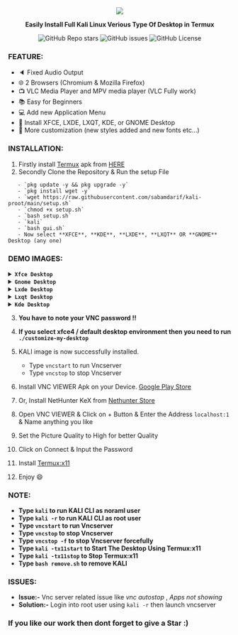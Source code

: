 
<center><img src="./image/demo-xfce.png"></center>
<p align="center"><b>Easily Install Full Kali Linux Verious Type Of Desktop in Termux</b></p>

<div align="center">

![GitHub Repo stars](https://img.shields.io/github/stars/sabamdarif/kali-proot)
![GitHub issues](https://img.shields.io/github/issues/sabamdarif/kali-proot)
![GitHub License](https://img.shields.io/github/license/sabamdarif/kali-proot)
</div>

### FEATURE:

- :speaker: Fixed Audio Output
- :globe_with_meridians: 2 Browsers (Chromium & Mozilla Firefox)
- :tv: VLC Media Player and MPV media player (VLC Fully work)
- :books: Easy for Beginners
- :computer: Add new Application Menu
- :hammer: Install XFCE, LXDE, LXQT, KDE, or GNOME Desktop
- :art: More customization (new styles added and new fonts etc...)

### INSTALLATION:

1. Firstly install [Termux](https://termux.com) apk from [HERE](https://f-droid.org/repo/com.termux_118.apk)
2. Secondly Clone the Repository & Run the setup File
```
   - `pkg update -y && pkg upgrade -y`
   - `pkg install wget -y`
   - `wget https://raw.githubusercontent.com/sabamdarif/kali-proot/main/setup.sh`
   - `chmod +x setup.sh`
   - `bash setup.sh`
   - `kali`
   - `bash gui.sh`
   - Now select **XFCE**, **KDE**, **LXDE**, **LXQT** OR **GNOME** Desktop (any one)
```
### DEMO IMAGES:
<details></br>
<summary><b><code>Xfce Desktop</code></b></summary>
<p align="center"><img src="image/demo-xfce.png"</p>
</details>
<details></br>
<summary><b><code>Gnome Desktop</code></b></summary>
<p align="center"><img src="image/demo-gnome.png"</p>
</details>
<details></br>
<summary><b><code>Lxde Desktop</code></b></summary>
<p align="center"><img src="image/demo-lxde.png"</p>
</details>
<details></br>
<summary><b><code>Lxqt Desktop</code></b></summary>
<p align="center"><img src="image/demo-lxqt.png"</p>
</details>
<details></br>
<summary><b><code>Kde Desktop</code></b></summary>
<p align="center"><img src="image/demo-kde.png"</p>
</details>

3. **You have to note your VNC password !!**
4. **If you select xfce4 / default desktop environment then you need to run `./customize-my-desktop`**
5. KALI image is now successfully installed.

   - Type `vncstart` to run Vncserver
   - Type `vncstop` to stop Vncserver

6. Install VNC VIEWER Apk on your Device. [Google Play Store](https://play.google.com/store/apps/details?id=com.realvnc.viewer.android&hl=en)
7. Or, Install NetHunter KeX from [Nethunter Store](https://store.nethunter.com/en/packages/com.offsec.nethunter.kex/)
8. Open VNC VIEWER & Click on + Button & Enter the Address `localhost:1` & Name anything you like
9. Set the Picture Quality to High for better Quality
10. Click on Connect & Input the Password
11. Install [Termux:x11](https://github.com/termux/termux-x11/releases)
12. Enjoy :smile:

### NOTE:

- **Type `kali` to run KALI CLI as noraml user**
- **Type `kali -r` to run KALI CLI as root user**
- **Type `vncstart` to run Vncserver**
- **Type `vncstop` to stop Vncserver**
- **Type `vncstop -f` to stop Vncserver forcefully**
- **Type `kali -tx11start` to Start The Desktop Using Termux:x11**
- **Type `kali -tx11stop` to Stop Termux:x11**
- **Type `bash remove.sh` to remove KALI**

### ISSUES:
- **Issue:-** Vnc server related issue like *vnc autostop* , *Apps not showing*
- **Solution:-** Login into root user using `kali -r` then launch vncserver

### If you like our work then dont forget to give a Star :)

